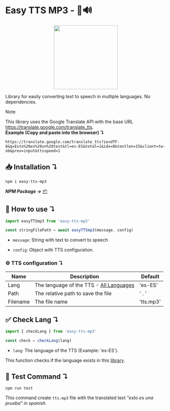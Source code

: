 # Easy TTS MP3 - 📄🔊

<div align="center">
  <img width="200"
    src="https://i.imgur.com/xcD15Fw.png">
</div>

Library for easily converting text to speech in multiple languages. No dependencies.

> [!NOTE]
> This library uses the Google Translate API with the base URL https://translate.google.com/translate_tts. <br> __Example (Copy and paste into the browser) ↴__ 
> ```
> https://translate.google.com/translate_tts?ie=UTF-8&q=Esto%20es%20un%20test&tl=es-ES&total=1&idx=0&textlen=15&client=tw-ob&prev=input&ttsspeed=1
>``` 

## 📥 Installation  ↴
```
npm i easy-tts-mp3
```
***NPM Package →*** [📦](https://www.npmjs.com/package/easy-tts-mp3)

## 🤔  How to use ↴
```js
import easyTTSmp3 from 'easy-tts-mp3'

const stringFilePath = await easyTTSmp3(message, config)
```

- `message`: String with text to convert to speech

- `config`: Object with TTS configuration.

### ⚙️ TTS configuration ↴

|Name|Description|Default|
|-----|-------|-------|
|Lang|The language of the TTS - [All Languages](https://cloud.google.com/speech-to-text/docs/speech-to-text-supported-languages]) | 'es-ES' |
|Path|The relative path to save the file| ' . ' |
|Filename|The file name| 'tts.mp3' |

## ✅ Check Lang ↴
```js
import { checkLang } from 'easy-tts-mp3'

const check = checkLang(lang)
```

- `lang`: The language of the TTS (Example: 'es-ES').

This function checks if the language exists in this [library](/src/utils/lang.js).

## 🧪 Test Command ↴
```
npm run test
```

This command create `tts.mp3` file with the translated text *"esto es una prueba" in spanish.*